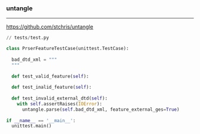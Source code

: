 ### untangle
---
https://github.com/stchris/untangle

```py
// tests/test.py

class PrserFeatureTestCase(unittest.TestCase):
  
  bad_dtd_xml = """
  """
  
  def test_valid_feature(self):
  
  def test_inalid_feature(self):
  
  def test_invalid_external_dtd(self):
    with self.assertRaises(IOError):
      untangle.parse(self.bad_dtd_xml, feature_external_ges=True)
      
if __name__ == '__main__':
  unittest.main()
```

```
```

```
```


